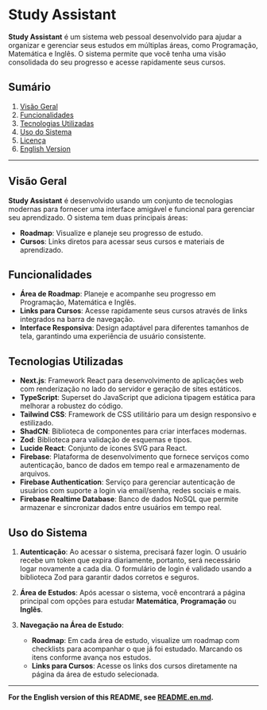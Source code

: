 # Study Assistant

**Study Assistant** é um sistema web pessoal desenvolvido para ajudar a organizar e gerenciar seus estudos em múltiplas áreas, como Programação, Matemática e Inglês. O sistema permite que você tenha uma visão consolidada do seu progresso e acesse rapidamente seus cursos.

## Sumário

1. [Visão Geral](#visão-geral)
2. [Funcionalidades](#funcionalidades)
3. [Tecnologias Utilizadas](#tecnologias-utilizadas)
4. [Uso do Sistema](#uso-do-sistema)
5. [Licença](#licença)
6. [English Version](README.en.md)

---

## Visão Geral

**Study Assistant** é desenvolvido usando um conjunto de tecnologias modernas para fornecer uma interface amigável e funcional para gerenciar seu aprendizado. O sistema tem duas principais áreas:

- **Roadmap**: Visualize e planeje seu progresso de estudo.
- **Cursos**: Links diretos para acessar seus cursos e materiais de aprendizado.

## Funcionalidades

- **Área de Roadmap**: Planeje e acompanhe seu progresso em Programação, Matemática e Inglês.
- **Links para Cursos**: Acesse rapidamente seus cursos através de links integrados na barra de navegação.
- **Interface Responsiva**: Design adaptável para diferentes tamanhos de tela, garantindo uma experiência de usuário consistente.

## Tecnologias Utilizadas

- **Next.js**: Framework React para desenvolvimento de aplicações web com renderização no lado do servidor e geração de sites estáticos.
- **TypeScript**: Superset do JavaScript que adiciona tipagem estática para melhorar a robustez do código.
- **Tailwind CSS**: Framework de CSS utilitário para um design responsivo e estilizado.
- **ShadCN**: Biblioteca de componentes para criar interfaces modernas.
- **Zod**: Biblioteca para validação de esquemas e tipos.
- **Lucide React**: Conjunto de ícones SVG para React.
- **Firebase**: Plataforma de desenvolvimento que fornece serviços como autenticação, banco de dados em tempo real e armazenamento de arquivos.
- **Firebase Authentication**: Serviço para gerenciar autenticação de usuários com suporte a login via email/senha, redes sociais e mais.
- **Firebase Realtime Database**: Banco de dados NoSQL que permite armazenar e sincronizar dados entre usuários em tempo real.

## Uso do Sistema

1. **Autenticação**: Ao acessar o sistema, precisará fazer login. O usuário recebe um token que expira diariamente, portanto, será necessário logar novamente a cada dia. O formulário de login é validado usando a biblioteca Zod para garantir dados corretos e seguros.

2. **Área de Estudos**: Após acessar o sistema, você encontrará a página principal com opções para estudar **Matemática**, **Programação** ou **Inglês**.

3. **Navegação na Área de Estudo**:
   - **Roadmap**: Em cada área de estudo, visualize um roadmap com checklists para acompanhar o que já foi estudado. Marcando os itens conforme avança nos estudos.
   - **Links para Cursos**: Acesse os links dos cursos diretamente na página da área de estudo selecionada.

---

**For the English version of this README, see [README.en.md](README.en.md).**